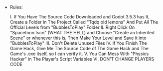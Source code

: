- Rules:

  I. If You Have The Source Code Downloaded and Godot 3.5.3 has It, Create a Folder in The Project Called "Tqdq old lemons" And Put All The Official Levels from "BubblesToPlay" Folder
  II. Right Click On "Spacetoon.tscn" (WHAT THE HELL) and Choose "Create an Inherited Scene" or whenever this is, Then Make Your Level and Save it into "BubblesToPlay"
  III. Don't Delete Unused Files
  IV. If You Finish The Game Hack, Give Me The Source Code of The Game Hack and The Game's .exe itself, so I can verify it.
  V. You Can Mess With "Physics Hacker" in The Player's Script Variables
  VI. DON'T CHANGE PLAYERS CODE

